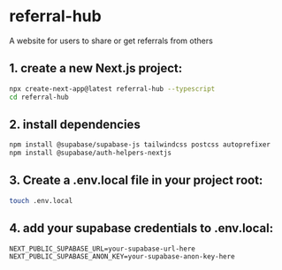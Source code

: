 # referral-hub

A website for users to share or get referrals from others
## 1. create a new Next.js project:
```bash
npx create-next-app@latest referral-hub --typescript
cd referral-hub
```

## 2. install dependencies
```bash
npm install @supabase/supabase-js tailwindcss postcss autoprefixer 
npm install @supabase/auth-helpers-nextjs

```
## 3. Create a .env.local file in your project root:
```bash
touch .env.local
```
## 4. add your supabase credentials to .env.local:
```
NEXT_PUBLIC_SUPABASE_URL=your-supabase-url-here
NEXT_PUBLIC_SUPABASE_ANON_KEY=your-supabase-anon-key-here
```